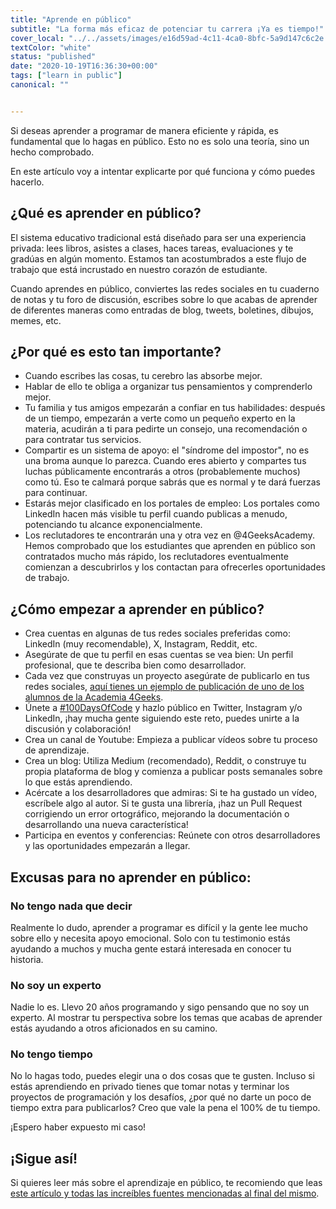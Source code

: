 ```yaml
---
title: "Aprende en público"
subtitle: "La forma más eficaz de potenciar tu carrera ¡Ya es tiempo!"
cover_local: "../../assets/images/e16d59ad-4c11-4ca0-8bfc-5a9d147c6c2e.jpeg"
textColor: "white"
status: "published"
date: "2020-10-19T16:36:30+00:00"
tags: ["learn in public"]
canonical: ""


---
```


Si deseas aprender a programar de manera eficiente y rápida, es fundamental que lo hagas en público. Esto no es solo una teoría, sino un hecho comprobado.  

En este artículo voy a intentar explicarte por qué funciona y cómo puedes hacerlo.

## ¿Qué es aprender en público?

El sistema educativo tradicional está diseñado para ser una experiencia privada: lees libros, asistes a clases, haces tareas, evaluaciones y te gradúas en algún momento. Estamos tan acostumbrados a este flujo de trabajo que está incrustado en nuestro corazón de estudiante.

Cuando aprendes en público, conviertes las redes sociales en tu cuaderno de notas y tu foro de discusión, escribes sobre lo que acabas de aprender de diferentes maneras como entradas de blog, tweets, boletines, dibujos, memes, etc.

## ¿Por qué es esto tan importante?

- Cuando escribes las cosas, tu cerebro las absorbe mejor.
- Hablar de ello te obliga a organizar tus pensamientos y comprenderlo mejor.
- Tu familia y tus amigos empezarán a confiar en tus habilidades: después de un tiempo, empezarán a verte como un pequeño experto en la materia, acudirán a ti para pedirte un consejo, una recomendación o para contratar tus servicios.
- Compartir es un sistema de apoyo: el "síndrome del impostor", no es una broma aunque lo parezca. Cuando eres abierto y compartes tus luchas públicamente encontrarás a otros (probablemente muchos) como tú. Eso te calmará porque sabrás que es normal y te dará fuerzas para continuar. 
- Estarás mejor clasificado en los portales de empleo: Los portales como LinkedIn hacen más visible tu perfil cuando publicas a menudo, potenciando tu alcance exponencialmente.
- Los reclutadores te encontrarán una y otra vez en @4GeeksAcademy. Hemos comprobado que los estudiantes que aprenden en público son contratados mucho más rápido, los reclutadores eventualmente comienzan a descubrirlos y los contactan para ofrecerles oportunidades de trabajo.

## ¿Cómo empezar a aprender en público?

- Crea cuentas en algunas de tus redes sociales preferidas como: LinkedIn (muy recomendable), X, Instagram, Reddit, etc.
- Asegúrate de que tu perfil en esas cuentas se vea bien: Un perfil profesional, que te describa bien como desarrollador.
- Cada vez que construyas un proyecto asegúrate de publicarlo en tus redes sociales, [aquí tienes un ejemplo de publicación de uno de los alumnos de la Academia 4Geeks](https://www.linkedin.com/feed/update/urn:li:activity:6750086679345815552/).
- Únete a [#100DaysOfCode](https://www.100daysofcode.com/) y hazlo público en Twitter, Instagram y/o LinkedIn, ¡hay mucha gente siguiendo este reto, puedes unirte a la discusión y colaboración!
- Crea un canal de Youtube: Empieza a publicar vídeos sobre tu proceso de aprendizaje.
- Crea un blog: Utiliza Medium (recomendado), Reddit, o construye tu propia plataforma de blog y comienza a publicar posts semanales sobre lo que estás aprendiendo.
- Acércate a los desarrolladores que admiras: Si te ha gustado un vídeo, escríbele algo al autor. Si te gusta una librería, ¡haz un Pull Request corrigiendo un error ortográfico, mejorando la documentación o desarrollando una nueva característica!
- Participa en eventos y conferencias: Reúnete con otros desarrolladores y las oportunidades empezarán a llegar.

## Excusas para no aprender en público:

### No tengo nada que decir

Realmente lo dudo, aprender a programar es difícil y la gente lee mucho sobre ello y necesita apoyo emocional. Solo con tu testimonio estás ayudando a muchos y mucha gente estará interesada en conocer tu historia.

### No soy un experto

Nadie lo es. Llevo 20 años programando y sigo pensando que no soy un experto. Al mostrar tu perspectiva sobre los temas que acabas de aprender estás ayudando a otros aficionados en su camino.

### No tengo tiempo

No lo hagas todo, puedes elegir una o dos cosas que te gusten. Incluso si estás aprendiendo en privado tienes que tomar notas y terminar los proyectos de programación y los desafíos, ¿por qué no darte un poco de tiempo extra para publicarlos? Creo que vale la pena el 100% de tu tiempo. 

¡Espero haber expuesto mi caso!

## ¡Sigue así!

Si quieres leer más sobre el aprendizaje en público, te recomiendo que leas [este artículo y todas las increíbles fuentes mencionadas al final del mismo](https://www.swyx.io/learn-in-public/).
